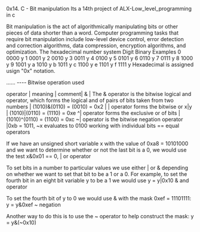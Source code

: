 0x14. C - Bit manipulation
Its a 14th project of ALX-Low_level_programming in c

Bit manipulation is the act of algorithmically manipulating bits or other pieces of data shorter than a word. Computer programming tasks that require bit manipulation include low-level device control, error detection and correction algorithms, data compression, encryption algorithms, and optimization.
The hexadecimal number system
Digit 	Binary 	Examples
0 	0000 	y
1 	0001 	y
2 	0010 	y
3 	0011 	y
4 	0100 	y
5 	0101 	y
6 	0110 	y
7 	0111 	y
8 	1000 	y
9 	1001 	y
a 	1010 	y
b 	1011 	y
c 	1100 	y
e 	1101 	y
f 	1111 	y
Hexadecimal is assigned usign "0x" notation.

...... ----
Bitwise operation used

operator | meaning | comment| & | The & operator is the bitwise logical and operator, which forms the logical and of pairs of bits taken from two numbers | (1010)&(0110) = (0010) = 0x2 | | operator forms the bitwise or x|y | (1010)|(0110) = (1110) = 0xe ^| operator forms the exclusive or of bits | (1010)^(0110) = (1100) = 0xc ~| operator is the bitwise negation operator |0xb = 1011, ~x evaluates to 0100
working with individual bits
== equal operators

If we have an unsigned short variable x with the value of 0xa8 = 10101000 and we want to determine whether or not the last bit is a 0, we would use the test x&0x01 == 0,
| or operator

To set bits in a number to particular values we use either | or & depending on whether we want to set that bit to be a 1 or a 0. For example, to set the fourth bit in an eight bit variable y to be a 1 we would use y = y|0x10
& and operator

To set the fourth bit of y to 0 we would use & with the mask 0xef = 11101111: y = y&0xef
~ negation

Another way to do this is to use the ~ operator to help construct the mask: y = y&(~0x10)
